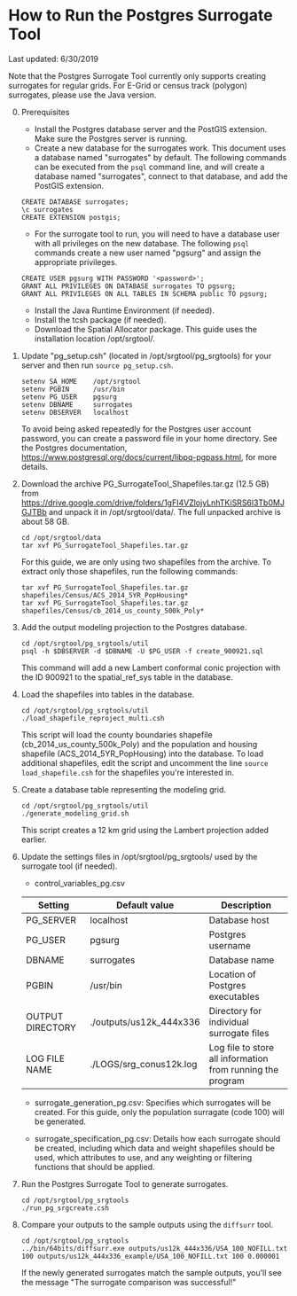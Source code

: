 # How to Run the Postgres Surrogate Tool
Last updated: 6/30/2019

Note that the Postgres Surrogate Tool currently only supports creating surrogates for regular grids. For E-Grid or census track (polygon) surrogates, please use the Java version.

0. Prerequisites
   - Install the Postgres database server and the PostGIS extension. Make sure the Postgres server is running.
   - Create a new database for the surrogates work. This document uses a database named "surrogates" by default. The following commands can be executed from the `psql` command line, and will create a database named "surrogates", connect to that database, and add the PostGIS extension.
   ```
   CREATE DATABASE surrogates;
   \c surrogates
   CREATE EXTENSION postgis;
   ```

   - For the surrogate tool to run, you will need to have a database user with all privileges on the new database. The following `psql` commands create a new user named "pgsurg" and assign the appropriate privileges.
   ```
   CREATE USER pgsurg WITH PASSWORD '<password>';
   GRANT ALL PRIVILEGES ON DATABASE surrogates TO pgsurg;
   GRANT ALL PRIVILEGES ON ALL TABLES IN SCHEMA public TO pgsurg;
   ```

   - Install the Java Runtime Environment (if needed).
   - Install the tcsh package (if needed).
   - Download the Spatial Allocator package. This guide uses the installation location /opt/srgtool/.

1. Update "pg_setup.csh" (located in /opt/srgtool/pg_srgtools) for your server and then run `source pg_setup.csh`.
   ```
   setenv SA_HOME    /opt/srgtool
   setenv PGBIN      /usr/bin
   setenv PG_USER    pgsurg
   setenv DBNAME     surrogates
   setenv DBSERVER   localhost
   ```
   To avoid being asked repeatedly for the Postgres user account password, you can create a password file in your home directory. See the Postgres documentation, https://www.postgresql.org/docs/current/libpq-pgpass.html, for more details.

2. Download the archive PG_SurrogateTool_Shapefiles.tar.gz (12.5 GB) from https://drive.google.com/drive/folders/1gFI4VZlojyLnhTKiSRS6l3Tb0MJGJTBb and unpack it in /opt/srgtool/data/. The full unpacked archive is about 58 GB.
   ```
   cd /opt/srgtool/data
   tar xvf PG_SurrogateTool_Shapefiles.tar.gz
   ```
   For this guide, we are only using two shapefiles from the archive. To extract only those shapefiles, run the following commands:
   ```
   tar xvf PG_SurrogateTool_Shapefiles.tar.gz shapefiles/Census/ACS_2014_5YR_PopHousing*
   tar xvf PG_SurrogateTool_Shapefiles.tar.gz shapefiles/Census/cb_2014_us_county_500k_Poly*
   ```

3. Add the output modeling projection to the Postgres database.
   ```
   cd /opt/srgtool/pg_srgtools/util
   psql -h $DBSERVER -d $DBNAME -U $PG_USER -f create_900921.sql
   ```
   This command will add a new Lambert conformal conic projection with the ID 900921 to the spatial_ref_sys table in the database.

4. Load the shapefiles into tables in the database.
   ```
   cd /opt/srgtool/pg_srgtools/util
   ./load_shapefile_reproject_multi.csh
   ```
   This script will load the county boundaries shapefile (cb_2014_us_county_500k_Poly) and the population and housing shapefile (ACS_2014_5YR_PopHousing) into the database. To load additional shapefiles, edit the script and uncomment the line `source load_shapefile.csh` for the shapefiles you're interested in.

5. Create a database table representing the modeling grid.
   ```
   cd /opt/srgtool/pg_srgtools/util
   ./generate_modeling_grid.sh
   ```
   This script creates a 12 km grid using the Lambert projection added earlier.

6. Update the settings files in /opt/srgtool/pg_srgtools/ used by the surrogate tool (if needed).
   - control_variables_pg.csv
   
   | Setting | Default value | Description |
   | - | - | - |
   | PG_SERVER | localhost | Database host |
   | PG_USER | pgsurg | Postgres username |
   | DBNAME | surrogates | Database name |
   | PGBIN | /usr/bin | Location of Postgres executables |
   | OUTPUT DIRECTORY | ./outputs/us12k_444x336 | Directory for individual surrogate files |
   | LOG FILE NAME | ./LOGS/srg_conus12k.log | Log file to store all information from running the program |

   - surrogate_generation_pg.csv: Specifies which surrogates will be created. For this guide, only the population surragate (code 100) will be generated.
   
   - surrogate_specification_pg.csv: Details how each surrogate should be created, including which data and weight shapefiles should be used, which attributes to use, and any weighting or filtering functions that should be applied.

7. Run the Postgres Surrogate Tool to generate surrogates.
   ```
   cd /opt/srgtool/pg_srgtools
   ./run_pg_srgcreate.csh
   ```

8. Compare your outputs to the sample outputs using the `diffsurr` tool.
   ```
   cd /opt/srgtool/pg_srgtools
   ../bin/64bits/diffsurr.exe outputs/us12k_444x336/USA_100_NOFILL.txt 100 outputs/us12k_444x336_example/USA_100_NOFILL.txt 100 0.000001
   ```
   If the newly generated surrogates match the sample outputs, you'll see the message "The surrogate comparison was successful!"
